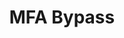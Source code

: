 ---
title: MFA Bypass
parent: /tactics/08-mitigation-bypass
ref-id: TEQ-023
short-desc: The adversary circumvents multi-factor authentication (MFA) mechanisms, such as by using accessibility options to interact with MFA notifications.
layout: technique
---